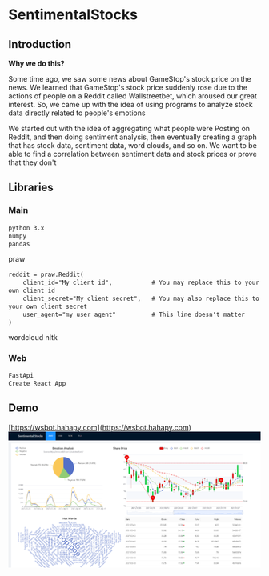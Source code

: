 # SentimentalStocks

## Introduction

**Why we do this?**

Some time ago, we saw some news about GameStop's stock price on the news.
We learned that GameStop's stock price suddenly rose due to the actions of people on a Reddit called Wallstreetbet,
which aroused our great interest. 
So, we came up with the idea of using programs to analyze stock data directly related to people's emotions

We started out with the idea of aggregating what people were Posting on Reddit, 
and then doing sentiment analysis, 
then eventually creating a graph that has stock data, 
sentiment data, word clouds, and so on. 
We want to be able to find a correlation between sentiment data and stock prices or prove that they don't

## Libraries
### Main

```
python 3.x
numpy
pandas
```
praw

    reddit = praw.Reddit(
        client_id="My client id",           # You may replace this to your own client id
        client_secret="My client secret",   # You may also replace this to your own client secret
        user_agent="my user agent"          # This line doesn't matter
    )
wordcloud
nltk

### Web
```
FastApi
Create React App
```
## Demo
[https://wsbot.hahapy.com](https://wsbot.hahapy.com)
![Demo.png](Demo.png)